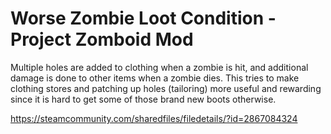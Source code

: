 
# Worse Zombie Loot Condition - Project Zomboid Mod

Multiple holes are added to clothing when a zombie is hit, and additional damage is done to other items when a zombie dies.
This tries to make clothing stores and patching up holes (tailoring) more useful and rewarding since it is hard to get some of those brand new boots otherwise.

https://steamcommunity.com/sharedfiles/filedetails/?id=2867084324
